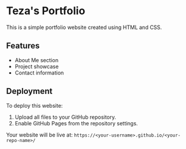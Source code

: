 
# Teza's Portfolio

This is a simple portfolio website created using HTML and CSS.

## Features

- About Me section
- Project showcase
- Contact information

## Deployment

To deploy this website:
1. Upload all files to your GitHub repository.
2. Enable GitHub Pages from the repository settings.

Your website will be live at:
`https://<your-username>.github.io/<your-repo-name>/`
